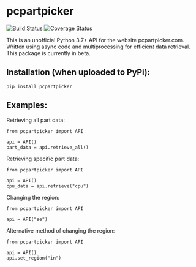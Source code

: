 # pcpartpicker

[![Build Status](https://travis-ci.org/JonathanVusich/pcpartpicker.svg?branch=master)](https://travis-ci.org/JonathanVusich/pcpartpicker)
[![Coverage Status](https://coveralls.io/repos/github/JonathanVusich/pcpartpicker/badge.svg)](https://coveralls.io/github/JonathanVusich/pcpartpicker)

This is an unofficial Python 3.7+ API for the website pcpartpicker.com.
Written using async code and multiprocessing for efficient data retrieval. 
This package is currently in beta.

## Installation (when uploaded to PyPi):
```buildoutcfg
pip install pcpartpicker
```

## Examples:

Retrieving all part data:
```buildoutcfg
from pcpartpicker import API

api = API()
part_data = api.retrieve_all()
``` 

Retrieving specific part data:
```buildoutcfg
from pcpartpicker import API

api = API()
cpu_data = api.retrieve("cpu")
```

Changing the region:
```buildoutcfg
from pcpartpicker import API

api = API("se")
```

Alternative method of changing the region:
```buildoutcfg
from pcpartpicker import API

api = API()
api.set_region("in")
```
